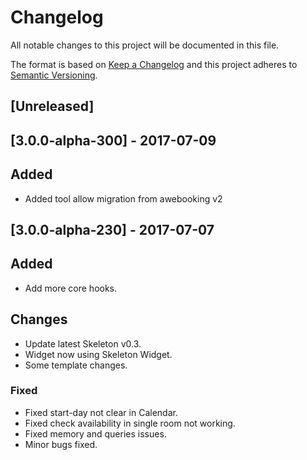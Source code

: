 # Changelog

All notable changes to this project will be documented in this file.

The format is based on [Keep a Changelog](http://keepachangelog.com/en/1.0.0/)
and this project adheres to [Semantic Versioning](http://semver.org/spec/v2.0.0.html).

## [Unreleased]

## [3.0.0-alpha-300] - 2017-07-09
## Added
- Added tool allow migration from awebooking v2

## [3.0.0-alpha-230] - 2017-07-07
## Added
- Add more core hooks.

## Changes
- Update latest Skeleton v0.3.
- Widget now using Skeleton Widget.
- Some template changes.

### Fixed
- Fixed start-day not clear in Calendar.
- Fixed check availability in single room not working.
- Fixed memory and queries issues.
- Minor bugs fixed.
